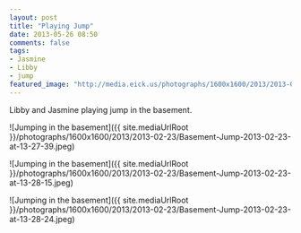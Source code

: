 ```yaml
---
layout: post
title: "Playing Jump"
date: 2013-05-26 08:50
comments: false
tags: 
- Jasmine
- Libby
- jump
featured_image: "http://media.eick.us/photographs/1600x1600/2013/2013-02-23/Basement-Jump-2013-02-23-at-13-27-39.jpeg"
---
```

Libby and Jasmine playing jump in the basement.

![Jumping in the basement]({{ site.mediaUrlRoot }}/photographs/1600x1600/2013/2013-02-23/Basement-Jump-2013-02-23-at-13-27-39.jpeg)

![Jumping in the basement]({{ site.mediaUrlRoot }}/photographs/1600x1600/2013/2013-02-23/Basement-Jump-2013-02-23-at-13-28-15.jpeg)

![Jumping in the basement]({{ site.mediaUrlRoot }}/photographs/1600x1600/2013/2013-02-23/Basement-Jump-2013-02-23-at-13-28-24.jpeg)
